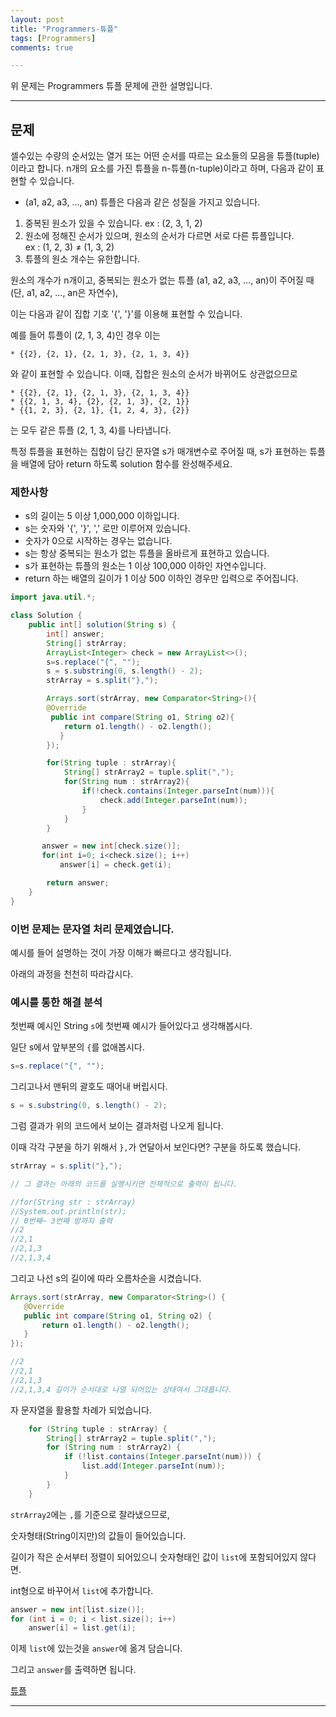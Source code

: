 ```yaml
---
layout: post
title: "Programmers-튜플"
tags: [Programmers]
comments: true

---
```


위 문제는 Programmers 튜플 문제에 관한 설명입니다.<br>

---

## 문제

셀수있는 수량의 순서있는 열거 또는 어떤 순서를 따르는 요소들의 모음을 튜플(tuple)이라고 합니다. n개의 요소를 가진 튜플을 n-튜플(n-tuple)이라고 하며, 다음과 같이 표현할 수 있습니다.

* (a1, a2, a3, ..., an)
튜플은 다음과 같은 성질을 가지고 있습니다.

1. 중복된 원소가 있을 수 있습니다. ex : (2, 3, 1, 2)
2. 원소에 정해진 순서가 있으며, 원소의 순서가 다르면 서로 다른 튜플입니다.<br> ex : (1, 2, 3) ≠ (1, 3, 2)
3. 튜플의 원소 개수는 유한합니다.

원소의 개수가 n개이고, 중복되는 원소가 없는 튜플 (a1, a2, a3, ..., an)이 주어질 때(단, a1, a2, ..., an은 자연수),
 
이는 다음과 같이 집합 기호 '{', '}'를 이용해 표현할 수 있습니다.

예를 들어 튜플이 (2, 1, 3, 4)인 경우 이는
```
* {{2}, {2, 1}, {2, 1, 3}, {2, 1, 3, 4}}
```
와 같이 표현할 수 있습니다. 이때, 집합은 원소의 순서가 바뀌어도 상관없으므로
```
* {{2}, {2, 1}, {2, 1, 3}, {2, 1, 3, 4}}
* {{2, 1, 3, 4}, {2}, {2, 1, 3}, {2, 1}}
* {{1, 2, 3}, {2, 1}, {1, 2, 4, 3}, {2}}
```
는 모두 같은 튜플 (2, 1, 3, 4)를 나타냅니다.

특정 튜플을 표현하는 집합이 담긴 문자열 s가 매개변수로 주어질 때, s가 표현하는 튜플을 배열에 담아 return 하도록 solution 함수를 완성해주세요.

### 제한사항
   *  s의 길이는 5 이상 1,000,000 이하입니다.
   *  s는 숫자와 '{', '}', ',' 로만 이루어져 있습니다.
   *  숫자가 0으로 시작하는 경우는 없습니다.
   *  s는 항상 중복되는 원소가 없는 튜플을 올바르게 표현하고 있습니다.
   *  s가 표현하는 튜플의 원소는 1 이상 100,000 이하인 자연수입니다.
   *  return 하는 배열의 길이가 1 이상 500 이하인 경우만 입력으로 주어집니다.


```java
import java.util.*;

class Solution {
    public int[] solution(String s) {
        int[] answer;
        String[] strArray;
        ArrayList<Integer> check = new ArrayList<>();
		s=s.replace("{", "");
		s = s.substring(0, s.length() - 2);
		strArray = s.split("},");

        Arrays.sort(strArray, new Comparator<String>(){
	    @Override
         public int compare(String o1, String o2){
         	return o1.length() - o2.length();
           }
        });

        for(String tuple : strArray){
			String[] strArray2 = tuple.split(",");
            for(String num : strArray2){
                if(!check.contains(Integer.parseInt(num))){
                    check.add(Integer.parseInt(num));
                }
            }
        }

       answer = new int[check.size()];
       for(int i=0; i<check.size(); i++)
           answer[i] = check.get(i);

        return answer;
    }
}
 ```

### 이번 문제는 문자열 처리 문제였습니다.
 
 예시를 들어 설명하는 것이 가장 이해가 빠르다고 생각됩니다.
 
 아래의 과정을 천천히 따라갑시다.
 
### 예시를 통한 해결 분석

첫번째 예시인 String `s`에 첫번째 예시가 들어있다고 생각해봅시다.

일단 s에서 앞부분의 `{`를 없애봅시다.
```java
s=s.replace("{", ""); 
```
그리고나서 맨뒤의 괄호도 때어내 버립시다.
```java
s = s.substring(0, s.length() - 2);
```
그럼 결과가 위의 코드에서 보이는 결과처럼 나오게 됩니다.

이때 각각 구분을 하기 위해서 `},`가 연달아서 보인다면? 구분을 하도록 했습니다.

```java
strArray = s.split("},");

// 그 결과는 아래의 코드를 실행시키면 전체적으로 출력이 됩니다.

//for(String str : strArray)
//System.out.println(str);
// 0번째~ 3번째 방까지 출력
//2 
//2,1
//2,1,3
//2,1,3,4

```

그리고 나선 s의 길이에 따라 오름차순을 시켰습니다.

 ```java
Arrays.sort(strArray, new Comparator<String>() {
    @Override
    public int compare(String o1, String o2) {
	    return o1.length() - o2.length();
    }
});

//2 
//2,1
//2,1,3
//2,1,3,4 길이가 순서대로 나열 되어있는 상태여서 그대롭니다.
 ``` 

자 문자열을 활용할 차례가 되었습니다.

```java
	for (String tuple : strArray) {
		String[] strArray2 = tuple.split(",");
		for (String num : strArray2) {
		    if (!list.contains(Integer.parseInt(num))) {
		        list.add(Integer.parseInt(num));
			}
		}
	}
```
`strArray2`에는 `,`를 기준으로 잘라냈으므로, 

숫자형태(String이지만)의 값들이 들어있습니다.

길이가 작은 순서부터 정렬이 되어있으니 숫자형태인 값이 `list`에 포함되어있지 않다면.
 
int형으로 바꾸어서 `list`에 추가합니다.
```java
answer = new int[list.size()];
for (int i = 0; i < list.size(); i++)
	answer[i] = list.get(i);
```
이제 `list`에 있는것을 `answer`에 옮겨 담습니다.

그리고 `answer`를 출력하면 됩니다.

<a href= "https://programmers.co.kr/learn/courses/30/lessons/64065">튜플</a>

---
